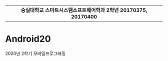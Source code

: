 <table width="100%" border="0" cellspacing="0" cellpadding="0">
  <tr>
    <td height="50" align="center"><B>숭실대학교 스마트시스템소프트웨어학과 2학년 20170375, 20170400<BR></B></td>
  </tr>
</table>

# Android20
2020년 2학기 모바일프로그래밍
